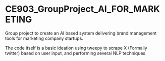 # CE903_GroupProject_AI_FOR_MARKETING
Group project to create an AI based system delivering brand management tools for marketing company startups.

The code itself is a basic ideation using tweepy to scrape X (Formally twitter) based on user input, and performing several NLP techniques.
